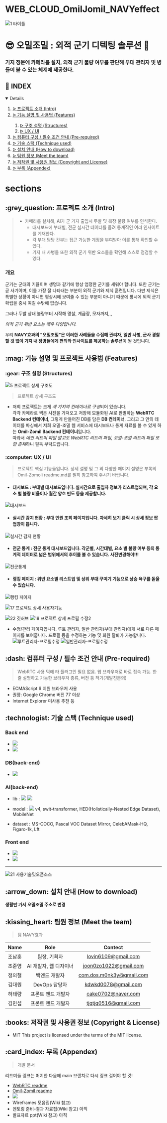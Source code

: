 # WEB_CLOUD_OmilJomil_NAVYeffect
![1  타이틀](https://user-images.githubusercontent.com/59905641/198581773-d1f0b268-8a9c-46b9-8ba9-909eb4a1a172.png)
# :sunglasses: 오밀조밀 : 외적 군기 디텍팅 솔루션 :whale:

### 기지 정문에 카메라를 설치, 외적 군기 불량 여부를 판단해 부대 관리자 및 병들이 볼 수 있는 체계에 제공한다.


## :pencil: INDEX
<details open="open">
  <ol>
    <li><a href="#intro"> ᐅ 프로젝트 소개 (Intro)</a></li>
    <li><a href="#features"> ᐅ 기능 설명 및 사용법 (Features)</a></li>
      <ol>
        <li><a href="Structures">  ᐅ 구조 설명 (Structures)</a></li>
        <li><a href="ux/ui">  ᐅ UX / UI</a></li>
      </ol>
    <li><a href="#pre-required"> ᐅ 컴퓨터 구성 / 필수 조건 안내 (Pre-required)</a></li>
    <li><a href="#technique"> ᐅ 기술 스택 (Technique used)</a></li>
    <li><a href="#install"> ᐅ 설치 안내 (How to download)</a></li>
    <li><a href="#team"> ᐅ 팀원 정보 (Meet the team)</a></li>
    <li><a href="#copyright"> ᐅ 저작권 및 사용권 정보 (Copyright and License)</a></li>
    <li><a href="#appendex"> ᐅ 부록 (Appendex)</a></li>
  </ol>
</details>

# sections

<h2 id="intro"> :grey_question: 프로젝트 소개 (Intro)</h2>

> + 카메라를 설치해, AI가 군 기지 출입시 두발 및 복장 불량 여부를 인식한다.
>    + 대시보드에 부대별, 전군 실시간 데이터를 올려 통계직인 여러 인사이트를 게재한다.
>    + 각 부대 담당 간부는 접근 가능한 계정을 부여받아 이를 통해 확인할 수 있다.
>    + 기지 내 사병들 또한 외적 군기 위반 요소들을 확인해 스스로 점검할 수 있다.

### 개요
군기는 군대의 기율이며 생명과 같기에 항상 엄정한 군기를 세워야 합니다. 또한 군기는 곧 사기이며, 이를 가장 잘 나타내는 부분이 외적 군기와 제식 훈련입니다. 다만 제식은 특별한 상황이 아니면 평상시에 보여줄 수 있는 부분이 아니기 때문에 평시에 외적 군기 확립을 중시 여길 수밖에 없습니다.

그러나 두발 상태 불량부터 시작해 명찰, 계급장, 모자까지,,, 

 *외적 군기 위반 요소는 매우 다양합니다.*

우리 **NAVY효과의 "오밀조밀"은 이러한 사례들을 수집해 관리자, 일반 사병, 군사 경찰 할 것 없이 기지 내 장병들에게 편의와 인사이트를 제공하는 솔루션**이 될 것입니다.

<h2 id="features"> :mag: 기능 설명 및 프로젝트 사용법 (Features)</h2>

<h3 id="Structures"> :gear: 구조 설명 (Structures)</h3>


![5  프로젝트 상세  구조도](https://user-images.githubusercontent.com/59905641/198606538-941de90b-358c-4b2b-b2dd-bdd42d771104.png)
> 프로젝트 상세 구조도
 + 저희 프로젝트는 크게 *세 가지의 컨테이너로 구성*되어 있습니다.  
각각 카메라로 찍은 사진을 가져오고 저장해 모듈화된 AI로 판별하는 **WebRTC Backend 컨테이너**, 그렇게 만들어진 DB를 담은 **DB 컨테이너**, 그리고 그 안의 데이터를 파싱해서 저희 오밀-조밀 웹 서비스에 대시보드나 통계 자료를 볼 수 있게 하는 **Omil-Zomil Backend 컨테이너**입니다.  
따라서 *메인 리드미 파일 말고도 WebRTC 리드미 파일, 오밀-조밀 리드미 파일 또한 존재*하니 필독 부탁드립니다.  

<h3 id="ux/ui"> :computer: UX / UI</h3>


> 프로젝트 핵심 기능들입니다. 상세 설명 및 그 외 다양한 페이지 설명은 부록의 Omil-Zomoli readme.md를 필히 참고하여 주시기 바랍니다.

  + #### 대시보드 : 부대별 대시보드입니다. 실시간으로 출입자 정보가 리스트업되며, 각 요소 별 불량 비율이나 월간 양호 빈도 등을 제공합니다.
![대시보드](https://user-images.githubusercontent.com/59905641/198835988-dbbb25c4-9aa0-4412-b985-21f7232fc773.gif)

 + #### 실시간 감지 현황 : 부대 인원 조회 페이지입니다. 자세히 보기 클릭 시 상세 정보 팝업창이 뜹니다.
![실시간 감지 현황](https://user-images.githubusercontent.com/59905641/198836560-3cce9488-ff6e-48e0-a826-6417643aae68.gif)

 + #### 전군 통계 : 전군 통계 대시보드입니다. 각군별, 시간대별, 요소 별 불량 여부 등의 통계적 데이터로 넓은 범위에서의 추이를 볼 수 있습니다. 사진변경해야!!!
![전군통계](https://user-images.githubusercontent.com/59905641/194753907-dc546fd1-81f1-4e42-b2f8-f0d0efea910c.png)

 + #### 랭킹 페이지 : 위반 요소별 리스트업 및 상위 부대 꾸미기 기능으로 상승 욕구를 돋울 수 있습니다.
![랭킹 페이지](https://user-images.githubusercontent.com/59905641/198837991-9da0682c-e55d-401c-b051-72f589e37e3b.png)

![17  프로젝트 상세  사용자기능](https://user-images.githubusercontent.com/59905641/198816658-e15f9c3f-22f0-487f-9f85-4927ab828f76.png)

![22  깃허브](https://user-images.githubusercontent.com/59905641/198816675-e67b4f42-93a2-436c-9d28-be39604e000e.png)
![18  프로젝트 상세  프로필 수정2](https://user-images.githubusercontent.com/59905641/198816687-9e13d999-afef-440a-8c59-3a4bc35d6883.jpg)
 
 + 수정/관리 페이지입니다. 루트 관리자, 일반 관리자(부대 관리자)에게 서로 다른 페이지를 보여줍니다. 프로필 등을 수정하는 기능 및 회원 탈퇴가 가능합니다.
![루트관리자-프로필수정](https://user-images.githubusercontent.com/59905641/194754473-8e47d034-b061-4ad2-b1fd-14480a3874fb.png)
![일반관리자-프로필수정](https://user-images.githubusercontent.com/59905641/194754528-4380629c-4117-4296-a9e0-60df82ff5704.png)

<h2 id="pre-required"> :dash: 컴퓨터 구성 / 필수 조건 안내 (Pre-required)</h2>

> WebRTC 사용 덕에 타 플러그인 필요 없음. 웹 브라우저로 바로 접속 가능. 한 줄 설명하고 가능한 브라우저 종류, 버전 등 적기(개발진문의)
 + ECMAScript 6 지원 브라우저 사용
 + 권장: Google Chrome 버전 77 이상
 + Internet Explorer 미사용 추천 등

<h2 id="technique"> :technologist: 기술 스택 (Technique used)</h>

### Back end
 + <img src="https://img.shields.io/badge/Python-3776AB?style=for-the-badge&logo=Python&logoColor=white">
 + <img src="https://img.shields.io/badge/FastAPI-009688?style=for-the-badge&logo=FastAPI&logoColor=white">

### DB(back-end)
 + <img src="https://img.shields.io/badge/MySQL-#4479A1?style=for-the-badge&logo=MySQL&logoColor=white">

### AI(back-end)
 + lib : <img src="https://img.shields.io/badge/TensolFlow-FF6F00?style=for-the-badge&logo=TensorFlow&logoColor=white"> <img src="https://img.shields.io/badge/OpenCV-5C3EE8?style=for-the-badge&logo=OpenCV&logoColor=white">

 + model : <img src="https://img.shields.io/badge/YOLO-00FFFF?style=for-the-badge&logo=YOLO&logoColor=white"> v4, swit-transformer, HED(Holistically-Nested Edge Dataset), MobileNet
 + dataset : MS-COCO, Pascal VOC Dataset Mirror, CelebAMask-HQ, Figaro-1k, Lft

### Front end
 + <img src="https://img.shields.io/badge/Vue.js-4FC08D?style=for-the-badge&logo=Vue.js&logoColor=white">
 + <img src="https://img.shields.io/badge/Node.js-339933?style=for-the-badge&logo=Node.js&logoColor=white">
------------------------------------------------------------------------------------------------------------------------------------------
![21  사용기술및오픈소스](https://user-images.githubusercontent.com/59905641/198816673-be370969-93a8-4f35-952e-144f5394db3d.png)
<h2 id="install"> :arrow_down: 설치 안내 (How to download)</h2>

**생활반 가서 오밀조밀 주소로 변경**
<h2 id="team"> :kissing_heart: 팀원 정보 (Meet the team)</h2>

> 팀 NAVY효과

| Name | Role | Contect |   
|:---:|:---:|:---:| 
|조남훈| 팀장, 기획자 | lovin6109@gmail.com |   
|조준영| AI 개발자, 웹 디자이너 | joon0zo1022@gmail.com |
|정의철| 백엔드 개발자 | com.dos.m0nk3y@gmail.com |
|김대원| DevOps 담당자 | kdwkd0078@gmail.com |   
|허태량| 프론트 엔드 개발자 | cake0702@naver.com |   
|김민섭| 프론트 엔드 개발자 | tjqtjq0516@gmail.com |

<h2 id="copyright"> :books: 저작권 및 사용권 정보 (Copyright & License)</h2>

 + MIT
This project is licensed under the terms of the MIT license.


<h2 id="appendex"> :card_index: 부록 (Appendex)</h2>

> 개발 문서

리드미들 링크는 머지한 다음에 main 브랜치로 다시 링크 걸어야 할 것!

+ [WebRTC readme](https://github.com/osamhack2022-v2/WEB_CLOUD_OmilZomil_NAVYeffect/blob/document/webrtc/Readme.md)
+ [Omil-Zomil readme](https://github.com/osamhack2022-v2/WEB_CLOUD_OmilZomil_NAVYeffect/blob/document/omilzomil/Readme.md)
+ <a href="https://www.figma.com/file/SWq5gdsKhBOHZJrDL5Qjr8/%EC%98%A4%EB%B0%80%EC%A1%B0%EB%B0%80-(NAVY%ED%9A%A8%EA%B3%BC)?node-id=1199%3A4300"><img src="https://img.shields.io/badge/Figma-#F24E1E?style=for-the-badge&logo=Figma&logoColor=white"/></a>
+ Wireframes 모음집(Wiki 참고)
+ 멘토링 준비-결과 자료집(Wiki 참고) 아직
+ 발표자료 ppt(Wiki 참고) 아직

